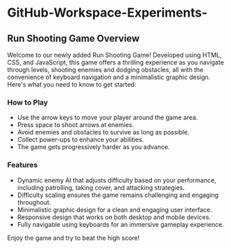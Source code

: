 # GitHub-Workspace-Experiments-

## Run Shooting Game Overview

Welcome to our newly added Run Shooting Game! Developed using HTML, CSS, and JavaScript, this game offers a thrilling experience as you navigate through levels, shooting enemies and dodging obstacles, all with the convenience of keyboard navigation and a minimalistic graphic design. Here's what you need to know to get started:

### How to Play

- Use the arrow keys to move your player around the game area.
- Press space to shoot arrows at enemies.
- Avoid enemies and obstacles to survive as long as possible.
- Collect power-ups to enhance your abilities.
- The game gets progressively harder as you advance.

### Features

- Dynamic enemy AI that adjusts difficulty based on your performance, including patrolling, taking cover, and attacking strategies.
- Difficulty scaling ensures the game remains challenging and engaging throughout.
- Minimalistic graphic design for a clean and engaging user interface.
- Responsive design that works on both desktop and mobile devices.
- Fully navigable using keyboards for an immersive gameplay experience.

Enjoy the game and try to beat the high score!
